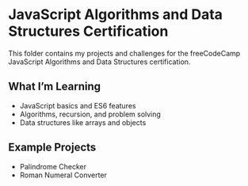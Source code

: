 # JavaScript Algorithms and Data Structures Certification

This folder contains my projects and challenges for the freeCodeCamp JavaScript Algorithms and Data Structures certification.

## What I’m Learning
- JavaScript basics and ES6 features
- Algorithms, recursion, and problem solving
- Data structures like arrays and objects

## Example Projects
- Palindrome Checker
- Roman Numeral Converter
